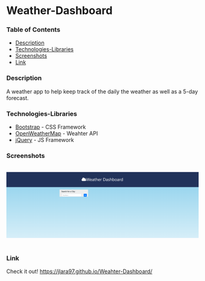 # Weather-Dashboard

### Table of Contents
- [Description](#Description)
- [Technologies-Libraries](#Technologies-Libraries)
- [Screenshots](#Screenshots)
- [Link](#Link)
​
### Description
A weather app to help keep track of the daily the weather as well as a 5-day forecast.
​
### Technologies-Libraries
- [Bootstrap](https://getbootstrap.com/) - CSS Framework
- [OpenWeatherMap](https://openweathermap.org) - Weahter API
- [jQuery](https://code.jquery.com/jquery-3.3.1.min.js) - JS Framework
​
### Screenshots
​
![Image](images/screenshot.PNG)
​
​
### Link
Check it out! 
https://jlara97.github.io/Weahter-Dashboard/